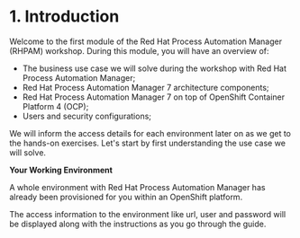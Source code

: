 # 1. Introduction

Welcome to the first module of the Red Hat Process Automation Manager (RHPAM) workshop. During this module, you will have an overview of:

- The business use case we will solve during the workshop with Red Hat Process Automation Manager;
- Red Hat Process Automation Manager 7 architecture components;
- Red Hat Process Automation Manager 7 on top of OpenShift Container Platform 4 (OCP);
- Users and security configurations;

We will inform the access details for each environment later on as we get to the hands-on exercises. Let's start by first understanding the use case we will solve.

**Your Working Environment**

A whole environment with Red Hat Process Automation Manager has already been provisioned for you within an OpenShift platform.

The access information to the environment like url, user and password will be displayed along with the instructions as you go through the guide.
